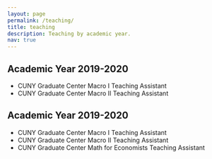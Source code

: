 ```yaml
---
layout: page
permalink: /teaching/
title: teaching
description: Teaching by academic year.
nav: true
---
```


## Academic Year 2019-2020
* CUNY Graduate Center Macro I Teaching Assistant
* CUNY Graduate Center Macro II Teaching Assistant
## Academic Year 2019-2020
* CUNY Graduate Center Macro I Teaching Assistant
* CUNY Graduate Center Macro II Teaching Assistant
* CUNY Graduate Center Math for Economists Teaching Assistant
